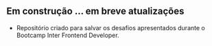 
## Em construção ... em breve atualizações
 - Repositório criado para salvar os desafios apresentados durante o Bootcamp Inter Frontend Developer.

